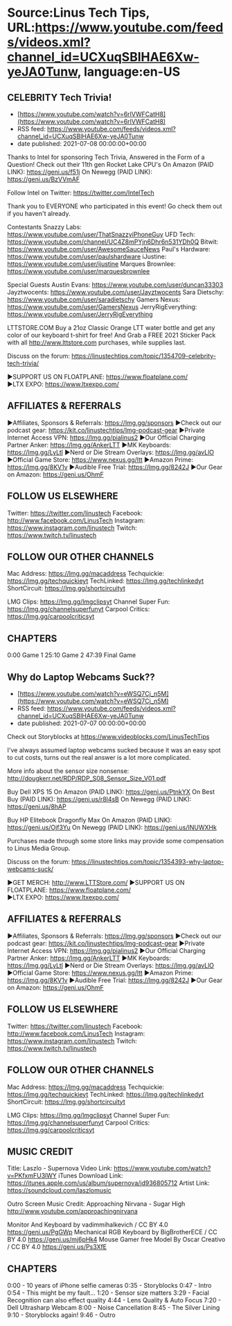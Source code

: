 # Source:Linus Tech Tips, URL:https://www.youtube.com/feeds/videos.xml?channel_id=UCXuqSBlHAE6Xw-yeJA0Tunw, language:en-US

## CELEBRITY Tech Trivia!
 - [https://www.youtube.com/watch?v=6rIVWFCatH8](https://www.youtube.com/watch?v=6rIVWFCatH8)
 - RSS feed: https://www.youtube.com/feeds/videos.xml?channel_id=UCXuqSBlHAE6Xw-yeJA0Tunw
 - date published: 2021-07-08 00:00:00+00:00

Thanks to Intel for sponsoring Tech Trivia, Answered in the Form of a Question! Check out their 11th gen Rocket Lake CPU's
On Amazon (PAID LINK): https://geni.us/f51j
On Newegg (PAID LINK): https://geni.us/BzVVmAF

Follow Intel on Twitter: https://twitter.com/IntelTech

Thank you to EVERYONE who participated in this event! Go check them out if you haven't already.

Contestants
Snazzy Labs: https://www.youtube.com/user/ThatSnazzyiPhoneGuy
UFD Tech: https://www.youtube.com/channel/UC4Z8mPYjn6Dhr6n531YDh0Q
Bitwit: https://www.youtube.com/user/AwesomeSauceNews
Paul's Hardware: https://www.youtube.com/user/paulshardware
iJustine: https://www.youtube.com/user/ijustine
Marques Brownlee: https://www.youtube.com/user/marquesbrownlee

Special Guests
Austin Evans: https://www.youtube.com/user/duncan33303
Jayztwocents: https://www.youtube.com/user/Jayztwocents
Sara Dietschy: https://www.youtube.com/user/saradietschy
Gamers Nexus: https://www.youtube.com/user/GamersNexus
JerryRigEverything: https://www.youtube.com/user/JerryRigEverything

LTTSTORE.COM
Buy a 21oz Classic Orange LTT water bottle and get any color of our keyboard t-shirt for free! And Grab a FREE 2021 Sticker Pack with all http://www.lttstore.com purchases, while supplies last.

Discuss on the forum: https://linustechtips.com/topic/1354709-celebrity-tech-trivia/

►SUPPORT US ON FLOATPLANE: https://www.floatplane.com/  
►LTX EXPO: https://www.ltxexpo.com/   

AFFILIATES & REFERRALS
---------------------------------------------------
►Affiliates, Sponsors & Referrals: https://lmg.gg/sponsors
►Check out our podcast gear: https://kit.co/linustechtips/lmg-podcast-gear
►Private Internet Access VPN: https://lmg.gg/pialinus2
►Our Official Charging Partner Anker: https://lmg.gg/AnkerLTT
►MK Keyboards: https://lmg.gg/LyLtl
►Nerd or Die Stream Overlays: https://lmg.gg/avLlO
►Official Game Store: https://www.nexus.gg/ltt
►Amazon Prime: https://lmg.gg/8KV1v
►Audible Free Trial: https://lmg.gg/8242J
►Our Gear on Amazon: https://geni.us/OhmF

FOLLOW US ELSEWHERE
---------------------------------------------------  
Twitter: https://twitter.com/linustech
Facebook: http://www.facebook.com/LinusTech
Instagram: https://www.instagram.com/linustech
Twitch: https://www.twitch.tv/linustech

FOLLOW OUR OTHER CHANNELS
---------------------------------------------------  
Mac Address: https://lmg.gg/macaddress
Techquickie: https://lmg.gg/techquickieyt
TechLinked: https://lmg.gg/techlinkedyt
ShortCircuit: https://lmg.gg/shortcircuityt

LMG Clips: https://lmg.gg/lmgclipsyt
Channel Super Fun: https://lmg.gg/channelsuperfunyt
Carpool Critics: https://lmg.gg/carpoolcriticsyt

CHAPTERS
---------------------------------------------------  
0:00 Game 1
25:10 Game 2
47:39 Final Game

## Why do Laptop Webcams Suck??
 - [https://www.youtube.com/watch?v=eWSQ7Cj_n5M](https://www.youtube.com/watch?v=eWSQ7Cj_n5M)
 - RSS feed: https://www.youtube.com/feeds/videos.xml?channel_id=UCXuqSBlHAE6Xw-yeJA0Tunw
 - date published: 2021-07-07 00:00:00+00:00

Check out Storyblocks at https://www.videoblocks.com/LinusTechTips

I've always assumed laptop webcams sucked because it was an easy spot to cut costs, turns out the real answer is a lot more complicated.

More info about the sensor size nonsense: http://dougkerr.net/RDP/RDP_S08_Sensor_Size_V01.pdf

Buy Dell XPS 15
On Amazon (PAID LINK): https://geni.us/PtnkYX
On Best Buy (PAID LINK): https://geni.us/r8l4sB
On Newegg (PAID LINK): https://geni.us/8hAP

Buy HP Elitebook Dragonfly Max
On Amazon (PAID LINK): https://geni.us/Ojf3Yu
On Newegg (PAID LINK): https://geni.us/INUWXHk

Purchases made through some store links may provide some compensation to Linus Media Group.

Discuss on the forum: https://linustechtips.com/topic/1354393-why-laptop-webcams-suck/


►GET MERCH: http://www.LTTStore.com/
►SUPPORT US ON FLOATPLANE: https://www.floatplane.com/  
►LTX EXPO: https://www.ltxexpo.com/   

AFFILIATES & REFERRALS
---------------------------------------------------
►Affiliates, Sponsors & Referrals: https://lmg.gg/sponsors
►Check out our podcast gear: https://kit.co/linustechtips/lmg-podcast-gear
►Private Internet Access VPN: https://lmg.gg/pialinus2
►Our Official Charging Partner Anker: https://lmg.gg/AnkerLTT
►MK Keyboards: https://lmg.gg/LyLtl
►Nerd or Die Stream Overlays: https://lmg.gg/avLlO
►Official Game Store: https://www.nexus.gg/ltt
►Amazon Prime: https://lmg.gg/8KV1v
►Audible Free Trial: https://lmg.gg/8242J
►Our Gear on Amazon: https://geni.us/OhmF

FOLLOW US ELSEWHERE
---------------------------------------------------  
Twitter: https://twitter.com/linustech
Facebook: http://www.facebook.com/LinusTech
Instagram: https://www.instagram.com/linustech
Twitch: https://www.twitch.tv/linustech

FOLLOW OUR OTHER CHANNELS
---------------------------------------------------  
Mac Address: https://lmg.gg/macaddress
Techquickie: https://lmg.gg/techquickieyt
TechLinked: https://lmg.gg/techlinkedyt
ShortCircuit: https://lmg.gg/shortcircuityt

LMG Clips: https://lmg.gg/lmgclipsyt
Channel Super Fun: https://lmg.gg/channelsuperfunyt
Carpool Critics: https://lmg.gg/carpoolcriticsyt

MUSIC CREDIT
---------------------------------------------------  
Title: Laszlo - Supernova
Video Link: https://www.youtube.com/watch?v=PKfxmFU3lWY
iTunes Download Link: https://itunes.apple.com/us/album/supernova/id936805712
Artist Link: https://soundcloud.com/laszlomusic

Outro Screen Music Credit: Approaching Nirvana - Sugar High http://www.youtube.com/approachingnirvana

Monitor And Keyboard by vadimmihalkevich / CC BY 4.0  https://geni.us/PgGWp
Mechanical RGB Keyboard by BigBrotherECE / CC BY 4.0 https://geni.us/mj6pHk4
Mouse Gamer free Model By Oscar Creativo / CC BY 4.0 https://geni.us/Ps3XfE

CHAPTERS
---------------------------------------------------  
0:00 - 10 years of iPhone selfie cameras
0:35 - Storyblocks
0:47 - Intro
0:54 - This might be my fault...
1:20 - Sensor size matters
3:29 - Facial Recognition can also effect quality
4:44 - Lens Quality & Auto Focus
7:20 - Dell Ultrasharp Webcam
8:00 - Noise Cancellation
8:45 - The Silver Lining
9:10 - Storyblocks again!
9:46 - Outro

